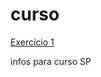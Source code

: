 # curso

[Exercício 1](https://www.dropbox.com/s/1c7ic8wv9h6oj48/volt_exercicio_pratico%20%281%29.zip?dl=0)

infos para curso SP
